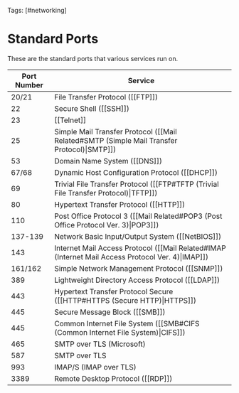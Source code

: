 Tags: [#networking]

# Standard Ports

These are the standard ports that various services run on.

|Port Number|Service|
|-|-|
|20/21|File Transfer Protocol ([[FTP]])|
|22|Secure Shell ([[SSH]])|
|23|[[Telnet]]|
|25|Simple Mail Transfer Protocol ([[Mail Related#SMTP (Simple Mail Transfer Protocol)\|SMTP]])|
|53|Domain Name System ([[DNS]])|
|67/68|Dynamic Host Configuration Protocol ([[DHCP]])|
|69|Trivial File Transfer Protocol ([[FTP#TFTP (Trivial File Transfer Protocol)\|TFTP]])|
|80|Hypertext Transfer Protocol ([[HTTP]])|
|110|Post Office Protocol 3 ([[Mail Related#POP3 (Post Office Protocol Ver. 3)\|POP3]])|
|137-139|Network Basic Input/Output System ([[NetBIOS]])|
|143|Internet Mail Access Protocol ([[Mail Related#IMAP (Internet Mail Access Protocol Ver. 4)\|IMAP]])|
|161/162|Simple Network Management Protocol ([[SNMP]])|
|389|Lightweight Directory Access Protocol ([[LDAP]])|
|443|Hypertext Transfer Protocol Secure ([[HTTP#HTTPS (Secure HTTP)\|HTTPS]])|
|445|Secure Message Block ([[SMB]])|
|445|Common Internet File System ([[SMB#CIFS (Common Internet File System)\|CIFS]])|
|465|SMTP over TLS (Microsoft)|
|587|SMTP over TLS|
|993|IMAP/S (IMAP over TLS)|
|3389|Remote Desktop Protocol ([[RDP]])|
